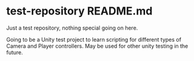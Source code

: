 test-repository README.md
===============

Just a test repository, nothing special going on here.

Going to be a Unity test project to learn scripting for different types of Camera and Player controllers.
May be used for other unity testing in the future.

